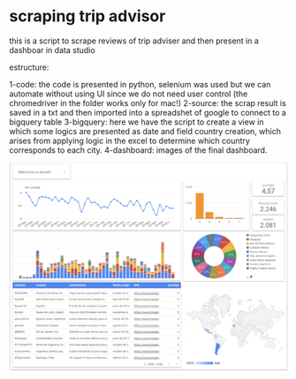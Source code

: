 # scraping trip advisor

this is a script to scrape reviews of trip adviser and then present in a dashboar in data studio

estructure:

1-code: the code is presented in python, selenium was used but we can automate without using UI since we do not need user control (the chromedriver in the folder works only for mac!)
2-source: the scrap result is saved in a txt and then imported into a spreadshet of google to connect to a bigquery table
3-bigquery: here we have the script to create a view in which some logics are presented as date and field country creation, which arises from applying logic in the excel to determine which country corresponds to each city.
4-dashboard: images of the final dashboard.

![Screenshot](dashboard.png)
